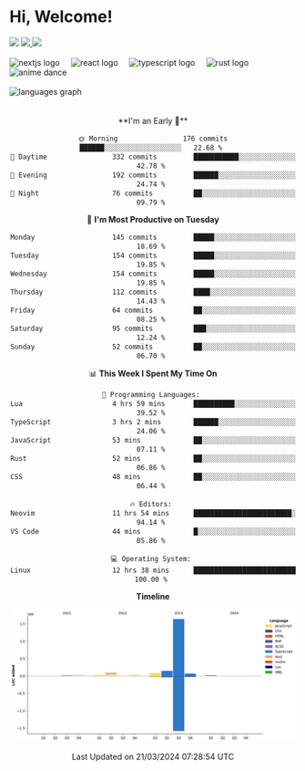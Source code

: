 <div align="center">
  <h1 align="left">
    Hi, Welcome!
  </h1>
  <div align="left">
    <div>
      <img src="https://img.shields.io/github/followers/kraken-afk.svg?style=social&label=Follow&maxAge=2592000" />
      <a href="https://twitter.com/trshppl">
        <img src="https://img.shields.io/twitter/follow/trshppl" />
      </a>
      <a href="https://nv-me.vercel.app">
        <img src="https://img.shields.io/badge/visit-my_site-blue" />
      </a>
    </div>
    <br />
    <div>
      <img src="https://skillicons.dev/icons?i=nextjs" height="40" alt="nextjs logo" />
      <img width="12" />
      <img src="https://skillicons.dev/icons?i=react" height="40" alt="react logo" />
      <img width="12" />
      <img src="https://skillicons.dev/icons?i=ts" height="40" alt="typescript logo" />
      <img width="12" />
      <img src="https://skillicons.dev/icons?i=rust" height="40" alt="rust logo" />
      <img src="https://media.tenor.com/sbvSVkB_hq8AAAAi/anime-dens.gif" alt="anime dance" height="40" />
    </div>
    <br />
    <div>
      <img src="https://github-readme-stats.vercel.app/api/top-langs?username=kraken-afk&locale=en&hide_title=false&layout=compact&card_width=320&langs_count=6&theme=rose_pine&hide_border=true&order=2" height="150" alt="languages graph" />
    </div>
  </div>
  <br />
  <br/>
  <!--START_SECTION:waka-->
**I'm an Early 🐤** 

```text
🌞 Morning                176 commits         ██████░░░░░░░░░░░░░░░░░░░   22.68 % 
🌆 Daytime                332 commits         ███████████░░░░░░░░░░░░░░   42.78 % 
🌃 Evening                192 commits         ██████░░░░░░░░░░░░░░░░░░░   24.74 % 
🌙 Night                  76 commits          ██░░░░░░░░░░░░░░░░░░░░░░░   09.79 % 
```
📅 **I'm Most Productive on Tuesday** 

```text
Monday                   145 commits         █████░░░░░░░░░░░░░░░░░░░░   18.69 % 
Tuesday                  154 commits         █████░░░░░░░░░░░░░░░░░░░░   19.85 % 
Wednesday                154 commits         █████░░░░░░░░░░░░░░░░░░░░   19.85 % 
Thursday                 112 commits         ████░░░░░░░░░░░░░░░░░░░░░   14.43 % 
Friday                   64 commits          ██░░░░░░░░░░░░░░░░░░░░░░░   08.25 % 
Saturday                 95 commits          ███░░░░░░░░░░░░░░░░░░░░░░   12.24 % 
Sunday                   52 commits          ██░░░░░░░░░░░░░░░░░░░░░░░   06.70 % 
```


📊 **This Week I Spent My Time On** 

```text
💬 Programming Languages: 
Lua                      4 hrs 59 mins       ██████████░░░░░░░░░░░░░░░   39.52 % 
TypeScript               3 hrs 2 mins        ██████░░░░░░░░░░░░░░░░░░░   24.06 % 
JavaScript               53 mins             ██░░░░░░░░░░░░░░░░░░░░░░░   07.11 % 
Rust                     52 mins             ██░░░░░░░░░░░░░░░░░░░░░░░   06.86 % 
CSS                      48 mins             ██░░░░░░░░░░░░░░░░░░░░░░░   06.44 % 

🔥 Editors: 
Neovim                   11 hrs 54 mins      ████████████████████████░   94.14 % 
VS Code                  44 mins             █░░░░░░░░░░░░░░░░░░░░░░░░   05.86 % 

💻 Operating System: 
Linux                    12 hrs 38 mins      █████████████████████████   100.00 % 
```

**Timeline**

![Lines of Code chart](https://raw.githubusercontent.com/kraken-afk/kraken-afk/main/assets/bar_graph.png)


 Last Updated on 21/03/2024 07:28:54 UTC
<!--END_SECTION:waka-->
</div>
<br />